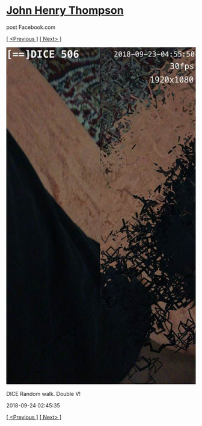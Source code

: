 # [John Henry Thompson](../README.md)
post Facebook.com

[[ <Previous ]](2018-09-24-3.md) [[ Next> ]](2018-09-24-5.md)

[![](../media/2018-09-24/Timeline-Photos-DICE-Random-walk-Double-V.jpg)](../README.md)

DICE Random walk. Double V!

2018-09-24 02:45:35

[[ <Previous ]](2018-09-24-3.md) [[ Next> ]](2018-09-24-5.md)